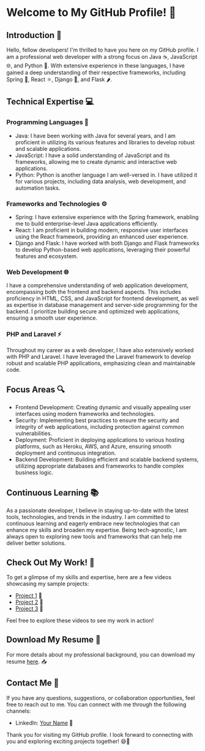 <!-- ### Hi there 👋 -->

<!--
**jnsereko/jnsereko** is a ✨ _special_ ✨ repository because its `README.md` (this file) appears on your GitHub profile.

Here are some ideas to get you started:

- 🔭 I’m currently working on ...
- 🌱 I’m currently learning ...
- 👯 I’m looking to collaborate on ...
- 🤔 I’m looking for help with ...
- 💬 Ask me about ...
- 📫 How to reach me: ...
- 😄 Pronouns: ...
- ⚡ Fun fact: ...
-->

# Welcome to My GitHub Profile! 🌟

## Introduction 👋
Hello, fellow developers! I'm thrilled to have you here on my GitHub profile. I am a professional web developer with a strong focus on Java ☕, JavaScript 🌐, and Python 🐍. With extensive experience in these languages, I have gained a deep understanding of their respective frameworks, including Spring 🌸, React ⚛️, Django 🎸, and Flask 🌶️.

## Technical Expertise 💻
### Programming Languages 🚀
- Java: I have been working with Java for several years, and I am proficient in utilizing its various features and libraries to develop robust and scalable applications.
- JavaScript: I have a solid understanding of JavaScript and its frameworks, allowing me to create dynamic and interactive web applications.
- Python: Python is another language I am well-versed in. I have utilized it for various projects, including data analysis, web development, and automation tasks.

### Frameworks and Technologies ⚙️
- Spring: I have extensive experience with the Spring framework, enabling me to build enterprise-level Java applications efficiently.
- React: I am proficient in building modern, responsive user interfaces using the React framework, providing an enhanced user experience.
- Django and Flask: I have worked with both Django and Flask frameworks to develop Python-based web applications, leveraging their powerful features and ecosystem.

### Web Development 🌐
I have a comprehensive understanding of web application development, encompassing both the frontend and backend aspects. This includes proficiency in HTML, CSS, and JavaScript for frontend development, as well as expertise in database management and server-side programming for the backend. I prioritize building secure and optimized web applications, ensuring a smooth user experience.

### PHP and Laravel ⚡
Throughout my career as a web developer, I have also extensively worked with PHP and Laravel. I have leveraged the Laravel framework to develop robust and scalable PHP applications, emphasizing clean and maintainable code.

## Focus Areas 🔍
- Frontend Development: Creating dynamic and visually appealing user interfaces using modern frameworks and technologies.
- Security: Implementing best practices to ensure the security and integrity of web applications, including protection against common vulnerabilities.
- Deployment: Proficient in deploying applications to various hosting platforms, such as Heroku, AWS, and Azure, ensuring smooth deployment and continuous integration.
- Backend Development: Building efficient and scalable backend systems, utilizing appropriate databases and frameworks to handle complex business logic.

## Continuous Learning 📚
As a passionate developer, I believe in staying up-to-date with the latest tools, technologies, and trends in the industry. I am committed to continuous learning and eagerly embrace new technologies that can enhance my skills and broaden my expertise. Being tech-agnostic, I am always open to exploring new tools and frameworks that can help me deliver better solutions.

## Check Out My Work! 🎥
To get a glimpse of my skills and expertise, here are a few videos showcasing my sample projects:
- [Project 1](https://www.youtube.com/watch?v=abc123) 🎥
- [Project 2](https://www.youtube.com/watch?v=def456) 🎥
- [Project 3](https://www.youtube.com/watch?v=ghi789) 🎥

Feel free to explore these videos to see my work in action!

## Download My Resume 📄
For more details about my professional background, you can download my resume [here](https://example.com/resume.pdf). 📥

## Contact Me 📧
If you have any questions, suggestions, or collaboration opportunities, feel free to reach out to me. You can connect with me through the following channels:
- LinkedIn: [Your Name](https://www.linkedin.com/in/jnsereko) 👥

Thank you for visiting my GitHub profile. I look forward to connecting with you and exploring exciting projects together! 😄🚀
